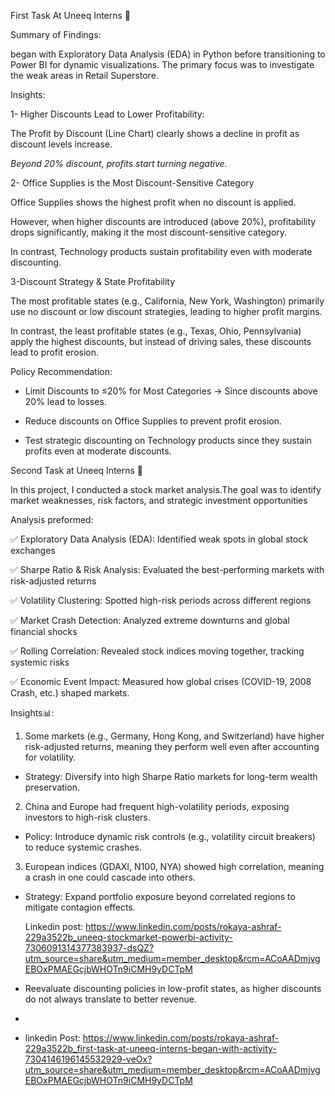 First Task At Uneeq Interns 🚀 

Summary of Findings:



began with Exploratory Data Analysis (EDA) in Python before transitioning to Power BI for dynamic visualizations. The primary focus was to investigate the weak areas in Retail Superstore.



Insights:

1- Higher Discounts Lead to Lower Profitability:

The Profit by Discount (Line Chart) clearly shows a decline in profit as discount levels increase.

*Beyond 20% discount, profits start turning negative.*



2- Office Supplies is the Most Discount-Sensitive Category

Office Supplies shows the highest profit when no discount is applied.

However, when higher discounts are introduced (above 20%), profitability drops significantly, making it the most discount-sensitive category.

In contrast, Technology products sustain profitability even with moderate discounting.



3-Discount Strategy & State Profitability

The most profitable states (e.g., California, New York, Washington) primarily use no discount or low discount strategies, leading to higher profit margins.

In contrast, the least profitable states (e.g., Texas, Ohio, Pennsylvania) apply the highest discounts, but instead of driving sales, these discounts lead to profit erosion.

Policy Recommendation:

- Limit Discounts to ≤20% for Most Categories → Since discounts above 20% lead to losses.

- Reduce discounts on Office Supplies to prevent profit erosion.

- Test strategic discounting on Technology products since they sustain profits even at moderate discounts.

Second Task at Uneeq Interns 🚀 

In this project, I conducted a stock market analysis.The goal was to identify market weaknesses, risk factors, and strategic investment opportunities

Analysis preformed:

✅ Exploratory Data Analysis (EDA): Identified weak spots in global stock exchanges

✅ Sharpe Ratio & Risk Analysis: Evaluated the best-performing markets with risk-adjusted returns

✅ Volatility Clustering: Spotted high-risk periods across different regions

✅ Market Crash Detection: Analyzed extreme downturns and global financial shocks

✅ Rolling Correlation: Revealed stock indices moving together, tracking systemic risks

✅ Economic Event Impact: Measured how global crises (COVID-19, 2008 Crash, etc.) shaped markets.

Insights📊:

1) Some markets (e.g., Germany, Hong Kong, and Switzerland) have higher risk-adjusted returns, meaning they perform well even after accounting for volatility.

- Strategy: Diversify into high Sharpe Ratio markets for long-term wealth preservation.

2) China and Europe had frequent high-volatility periods, exposing investors to high-risk clusters.

- Policy: Introduce dynamic risk controls (e.g., volatility circuit breakers) to reduce systemic crashes.

3) European indices (GDAXI, N100, NYA) showed high correlation, meaning a crash in one could cascade into others.

- Strategy: Expand portfolio exposure beyond correlated regions to mitigate contagion effects.

  Linkedin post: https://www.linkedin.com/posts/rokaya-ashraf-229a3522b_uneeq-stockmarket-powerbi-activity-7306091314377383937-dsQZ?utm_source=share&utm_medium=member_desktop&rcm=ACoAADmjvgEBOxPMAEGcjbWHOTn9iCMH9yDCTpM

- Reevaluate discounting policies in low-profit states, as higher discounts do not always translate to better revenue.
- 
- linkedin Post: https://www.linkedin.com/posts/rokaya-ashraf-229a3522b_first-task-at-uneeq-interns-began-with-activity-7304146196145532929-veOx?utm_source=share&utm_medium=member_desktop&rcm=ACoAADmjvgEBOxPMAEGcjbWHOTn9iCMH9yDCTpM
 
